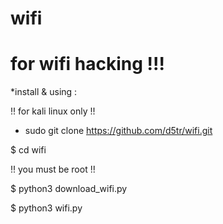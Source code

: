 # wifi

# for wifi hacking !!!



 *install & using :




!! for kali linux only !!



* sudo git clone https://github.com/d5tr/wifi.git



$ cd wifi


!! you must be root !!



$ python3 download_wifi.py



$ python3 wifi.py


